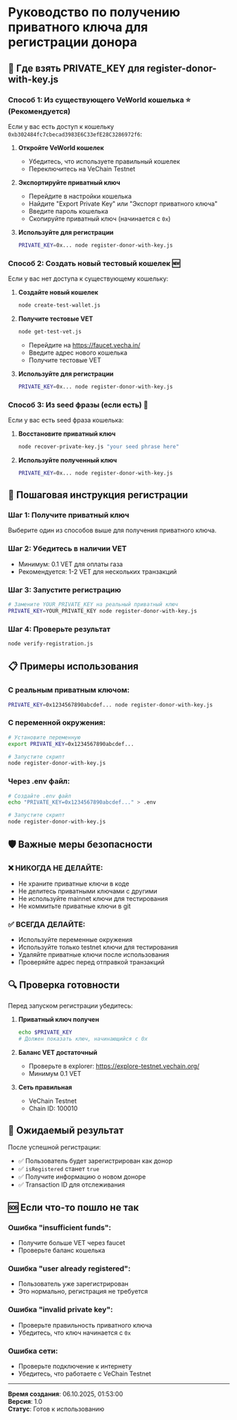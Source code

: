 # Руководство по получению приватного ключа для регистрации донора

## 🔑 Где взять PRIVATE_KEY для register-donor-with-key.js

### Способ 1: Из существующего VeWorld кошелька ⭐ (Рекомендуется)

Если у вас есть доступ к кошельку `0xb302484fc7cbecad3983E6C33efE28C3286972f6`:

1. **Откройте VeWorld кошелек**

   - Убедитесь, что используете правильный кошелек
   - Переключитесь на VeChain Testnet

2. **Экспортируйте приватный ключ**

   - Перейдите в настройки кошелька
   - Найдите "Export Private Key" или "Экспорт приватного ключа"
   - Введите пароль кошелька
   - Скопируйте приватный ключ (начинается с `0x`)

3. **Используйте для регистрации**
   ```bash
   PRIVATE_KEY=0x... node register-donor-with-key.js
   ```

### Способ 2: Создать новый тестовый кошелек 🆕

Если у вас нет доступа к существующему кошельку:

1. **Создайте новый кошелек**

   ```bash
   node create-test-wallet.js
   ```

2. **Получите тестовые VET**

   ```bash
   node get-test-vet.js
   ```

   - Перейдите на https://faucet.vecha.in/
   - Введите адрес нового кошелька
   - Получите тестовые VET

3. **Используйте для регистрации**
   ```bash
   PRIVATE_KEY=0x... node register-donor-with-key.js
   ```

### Способ 3: Из seed фразы (если есть) 📝

Если у вас есть seed фраза кошелька:

1. **Восстановите приватный ключ**

   ```bash
   node recover-private-key.js "your seed phrase here"
   ```

2. **Используйте полученный ключ**
   ```bash
   PRIVATE_KEY=0x... node register-donor-with-key.js
   ```

## 🚀 Пошаговая инструкция регистрации

### Шаг 1: Получите приватный ключ

Выберите один из способов выше для получения приватного ключа.

### Шаг 2: Убедитесь в наличии VET

- Минимум: 0.1 VET для оплаты газа
- Рекомендуется: 1-2 VET для нескольких транзакций

### Шаг 3: Запустите регистрацию

```bash
# Замените YOUR_PRIVATE_KEY на реальный приватный ключ
PRIVATE_KEY=YOUR_PRIVATE_KEY node register-donor-with-key.js
```

### Шаг 4: Проверьте результат

```bash
node verify-registration.js
```

## 📋 Примеры использования

### С реальным приватным ключом:

```bash
PRIVATE_KEY=0x1234567890abcdef... node register-donor-with-key.js
```

### С переменной окружения:

```bash
# Установите переменную
export PRIVATE_KEY=0x1234567890abcdef...

# Запустите скрипт
node register-donor-with-key.js
```

### Через .env файл:

```bash
# Создайте .env файл
echo "PRIVATE_KEY=0x1234567890abcdef..." > .env

# Запустите скрипт
node register-donor-with-key.js
```

## 🛡️ Важные меры безопасности

### ❌ НИКОГДА НЕ ДЕЛАЙТЕ:

- Не храните приватные ключи в коде
- Не делитесь приватными ключами с другими
- Не используйте mainnet ключи для тестирования
- Не коммитьте приватные ключи в git

### ✅ ВСЕГДА ДЕЛАЙТЕ:

- Используйте переменные окружения
- Используйте только testnet ключи для тестирования
- Удаляйте приватные ключи после использования
- Проверяйте адрес перед отправкой транзакций

## 🔍 Проверка готовности

Перед запуском регистрации убедитесь:

1. **Приватный ключ получен**

   ```bash
   echo $PRIVATE_KEY
   # Должен показать ключ, начинающийся с 0x
   ```

2. **Баланс VET достаточный**

   - Проверьте в explorer: https://explore-testnet.vechain.org/
   - Минимум 0.1 VET

3. **Сеть правильная**
   - VeChain Testnet
   - Chain ID: 100010

## 🎯 Ожидаемый результат

После успешной регистрации:

- ✅ Пользователь будет зарегистрирован как донор
- ✅ `isRegistered` станет `true`
- ✅ Получите информацию о новом доноре
- ✅ Transaction ID для отслеживания

## 🆘 Если что-то пошло не так

### Ошибка "insufficient funds":

- Получите больше VET через faucet
- Проверьте баланс кошелька

### Ошибка "user already registered":

- Пользователь уже зарегистрирован
- Это нормально, регистрация не требуется

### Ошибка "invalid private key":

- Проверьте правильность приватного ключа
- Убедитесь, что ключ начинается с `0x`

### Ошибка сети:

- Проверьте подключение к интернету
- Убедитесь, что работаете с VeChain Testnet

---

**Время создания**: 06.10.2025, 01:53:00  
**Версия**: 1.0  
**Статус**: Готов к использованию
